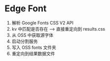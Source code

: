 # Edge Font 

1. 解析 Google Fonts CSS V2 API
2. kv 中匹配是否存在 --> 直接重定向到 results.css 
3. 从 OSS 中获取源字体
4. 启动分割服务
5. 写入 OSS fonts 文件夹
6. 重定向到结果数据文件